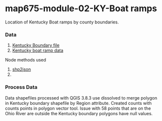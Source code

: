 # map675-module-02-KY-Boat ramps
Location of Kentucky Boat ramps by county boundaries.

### Data
1. [Kentucky Boundary file](https://www.uky.edu/KGS/gis/bounds.htm)
2. [Kentucky boat ramp data](https://kygeoportal.ky.gov/geoportal/catalog/search/resource/details.page?uuid=%7BAF984DFA-6682-44FA-A9C0-BED216E1989D%7D)

Node methods used
1. [shp2json](https://www.npmjs.com/package/shp2json)
2.

### Process Data
Data shapefiles processed with QGIS 3.8.3 use dissolved to merge polygon in Kentucky boundary shapefile
by Region attribute. Created counts with counts points in polygon vector tool. Issue with 58 points that are on the Ohio River are outside the Kentucky boundary polygons have null values. 
